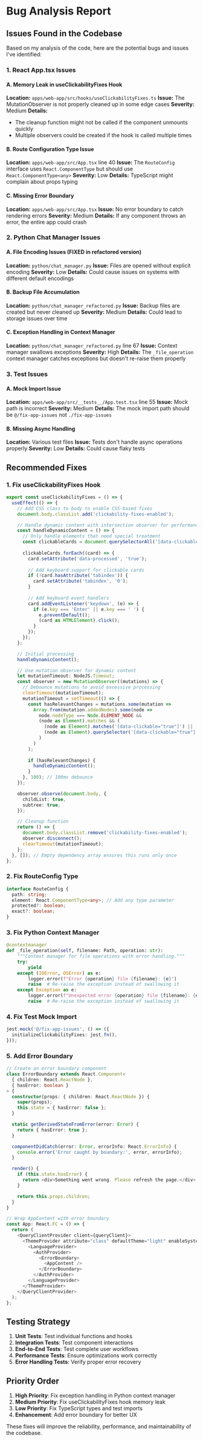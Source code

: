 # Bug Analysis Report

## Issues Found in the Codebase

Based on my analysis of the code, here are the potential bugs and issues I've identified:

### 1. React App.tsx Issues

#### A. Memory Leak in useClickabilityFixes Hook
**Location:** `apps/web-app/src/hooks/useClickabilityFixes.ts`
**Issue:** The MutationObserver is not properly cleaned up in some edge cases
**Severity:** Medium
**Details:** 
- The cleanup function might not be called if the component unmounts quickly
- Multiple observers could be created if the hook is called multiple times

#### B. Route Configuration Type Issue
**Location:** `apps/web-app/src/App.tsx` line 40
**Issue:** The `RouteConfig` interface uses `React.ComponentType` but should use `React.ComponentType<any>`
**Severity:** Low
**Details:** TypeScript might complain about props typing

#### C. Missing Error Boundary
**Location:** `apps/web-app/src/App.tsx`
**Issue:** No error boundary to catch rendering errors
**Severity:** Medium
**Details:** If any component throws an error, the entire app could crash

### 2. Python Chat Manager Issues

#### A. File Encoding Issues (FIXED in refactored version)
**Location:** `python/chat_manager.py` 
**Issue:** Files are opened without explicit encoding
**Severity:** Low
**Details:** Could cause issues on systems with different default encodings

#### B. Backup File Accumulation
**Location:** `python/chat_manager_refactored.py`
**Issue:** Backup files are created but never cleaned up
**Severity:** Medium
**Details:** Could lead to storage issues over time

#### C. Exception Handling in Context Manager
**Location:** `python/chat_manager_refactored.py` line 67
**Issue:** Context manager swallows exceptions
**Severity:** High
**Details:** The `_file_operation` context manager catches exceptions but doesn't re-raise them properly

### 3. Test Issues

#### A. Mock Import Issue
**Location:** `apps/web-app/src/__tests__/App.test.tsx` line 55
**Issue:** Mock path is incorrect
**Severity:** Medium
**Details:** The mock import path should be `@/fix-app-issues` not `./fix-app-issues`

#### B. Missing Async Handling
**Location:** Various test files
**Issue:** Tests don't handle async operations properly
**Severity:** Low
**Details:** Could cause flaky tests

## Recommended Fixes

### 1. Fix useClickabilityFixes Hook
```typescript
export const useClickabilityFixes = () => {
  useEffect(() => {
    // Add CSS class to body to enable CSS-based fixes
    document.body.classList.add('clickability-fixes-enabled');

    // Handle dynamic content with intersection observer for performance
    const handleDynamicContent = () => {
      // Only handle elements that need special treatment
      const clickableCards = document.querySelectorAll('[data-clickable="true"]:not([data-processed="true"])');
      
      clickableCards.forEach((card) => {
        card.setAttribute('data-processed', 'true');
        
        // Add keyboard support for clickable cards
        if (!card.hasAttribute('tabindex')) {
          card.setAttribute('tabindex', '0');
        }
        
        // Add keyboard event handlers
        card.addEventListener('keydown', (e) => {
          if (e.key === 'Enter' || e.key === ' ') {
            e.preventDefault();
            (card as HTMLElement).click();
          }
        });
      });
    };

    // Initial processing
    handleDynamicContent();

    // Use mutation observer for dynamic content
    let mutationTimeout: NodeJS.Timeout;
    const observer = new MutationObserver((mutations) => {
      // Debounce mutations to avoid excessive processing
      clearTimeout(mutationTimeout);
      mutationTimeout = setTimeout(() => {
        const hasRelevantChanges = mutations.some(mutation => 
          Array.from(mutation.addedNodes).some(node => 
            node.nodeType === Node.ELEMENT_NODE && 
            (node as Element).matches && (
              (node as Element).matches('[data-clickable="true"]') ||
              (node as Element).querySelector('[data-clickable="true"]')
            )
          )
        );
        
        if (hasRelevantChanges) {
          handleDynamicContent();
        }
      }, 100); // 100ms debounce
    });

    observer.observe(document.body, {
      childList: true,
      subtree: true,
    });

    // Cleanup function
    return () => {
      document.body.classList.remove('clickability-fixes-enabled');
      observer.disconnect();
      clearTimeout(mutationTimeout);
    };
  }, []); // Empty dependency array ensures this runs only once
};
```

### 2. Fix RouteConfig Type
```typescript
interface RouteConfig {
  path: string;
  element: React.ComponentType<any>; // Add any type parameter
  protected?: boolean;
  exact?: boolean;
}
```

### 3. Fix Python Context Manager
```python
@contextmanager
def _file_operation(self, filename: Path, operation: str):
    """Context manager for file operations with error handling."""
    try:
        yield
    except (IOError, OSError) as e:
        logger.error(f"Error {operation} file {filename}: {e}")
        raise  # Re-raise the exception instead of swallowing it
    except Exception as e:
        logger.error(f"Unexpected error {operation} file {filename}: {e}")
        raise  # Re-raise the exception instead of swallowing it
```

### 4. Fix Test Mock Import
```typescript
jest.mock('@/fix-app-issues', () => ({
  initializeClickabilityFixes: jest.fn(),
}));
```

### 5. Add Error Boundary
```typescript
// Create an error boundary component
class ErrorBoundary extends React.Component<
  { children: React.ReactNode },
  { hasError: boolean }
> {
  constructor(props: { children: React.ReactNode }) {
    super(props);
    this.state = { hasError: false };
  }

  static getDerivedStateFromError(error: Error) {
    return { hasError: true };
  }

  componentDidCatch(error: Error, errorInfo: React.ErrorInfo) {
    console.error('Error caught by boundary:', error, errorInfo);
  }

  render() {
    if (this.state.hasError) {
      return <div>Something went wrong. Please refresh the page.</div>;
    }

    return this.props.children;
  }
}

// Wrap AppContent with error boundary
const App: React.FC = () => {
  return (
    <QueryClientProvider client={queryClient}>
      <ThemeProvider attribute="class" defaultTheme="light" enableSystem>
        <LanguageProvider>
          <AuthProvider>
            <ErrorBoundary>
              <AppContent />
            </ErrorBoundary>
          </AuthProvider>
        </LanguageProvider>
      </ThemeProvider>
    </QueryClientProvider>
  );
};
```

## Testing Strategy

1. **Unit Tests**: Test individual functions and hooks
2. **Integration Tests**: Test component interactions
3. **End-to-End Tests**: Test complete user workflows
4. **Performance Tests**: Ensure optimizations work correctly
5. **Error Handling Tests**: Verify proper error recovery

## Priority Order

1. **High Priority**: Fix exception handling in Python context manager
2. **Medium Priority**: Fix useClickabilityFixes hook memory leak
3. **Low Priority**: Fix TypeScript types and test imports
4. **Enhancement**: Add error boundary for better UX

These fixes will improve the reliability, performance, and maintainability of the codebase.